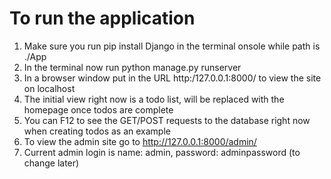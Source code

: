 # To run the application

1. Make sure you run pip install Django in the terminal onsole while path is ./App
2. In the terminal now run python manage.py runserver
3. In a browser window put in the URL http:/127.0.0.1:8000/ to view the site on localhost
4. The initial view right now is a todo list, will be replaced with the homepage once todos are complete
5. You can F12 to see the GET/POST requests to the database right now when creating todos as an example
6. To view the admin site go to http://127.0.0.1:8000/admin/
7. Current admin login is name: admin, password: adminpassword (to change later)